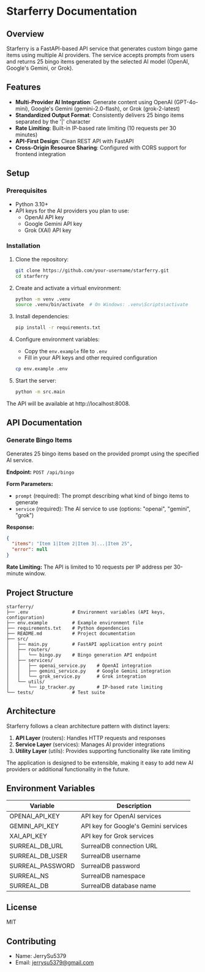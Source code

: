 # Starferry Documentation

## Overview

Starferry is a FastAPI-based API service that generates custom bingo game items using multiple AI providers. The service accepts prompts from users and returns 25 bingo items generated by the selected AI model (OpenAI, Google's Gemini, or Grok).

## Features

- **Multi-Provider AI Integration**: Generate content using OpenAI (GPT-4o-mini), Google's Gemini (gemini-2.0-flash), or Grok (grok-2-latest)
- **Standardized Output Format**: Consistently delivers 25 bingo items separated by the '|' character
- **Rate Limiting**: Built-in IP-based rate limiting (10 requests per 30 minutes)
- **API-First Design**: Clean REST API with FastAPI
- **Cross-Origin Resource Sharing**: Configured with CORS support for frontend integration

## Setup

### Prerequisites

- Python 3.10+
- API keys for the AI providers you plan to use:
  - OpenAI API key
  - Google Gemini API key
  - Grok (XAI) API key

### Installation

1. Clone the repository:
   ```bash
   git clone https://github.com/your-username/starferry.git
   cd starferry
   ```

2. Create and activate a virtual environment:
   ```bash
   python -m venv .venv
   source .venv/bin/activate  # On Windows: .venv\Scripts\activate
   ```

3. Install dependencies:
   ```bash
   pip install -r requirements.txt
   ```

4. Configure environment variables:
   - Copy the `env.example` file to `.env`
   - Fill in your API keys and other required configuration
   ```bash
   cp env.example .env
   ```

5. Start the server:
   ```bash
   python -m src.main
   ```

The API will be available at http://localhost:8008.

## API Documentation

### Generate Bingo Items

Generates 25 bingo items based on the provided prompt using the specified AI service.

**Endpoint:** `POST /api/bingo`

**Form Parameters:**
- `prompt` (required): The prompt describing what kind of bingo items to generate
- `service` (required): The AI service to use (options: "openai", "gemini", "grok")

**Response:**
```json
{
  "items": "Item 1|Item 2|Item 3|...|Item 25",
  "error": null
}
```

**Rate Limiting:**
The API is limited to 10 requests per IP address per 30-minute window.

## Project Structure

```
starferry/
├── .env                # Environment variables (API keys, configuration)
├── env.example         # Example environment file
├── requirements.txt    # Python dependencies
├── README.md           # Project documentation
├── src/
│   ├── main.py         # FastAPI application entry point
│   ├── routers/
│   │   └── bingo.py    # Bingo generation API endpoint
│   ├── services/
│   │   ├── openai_service.py    # OpenAI integration
│   │   ├── gemini_service.py    # Google Gemini integration
│   │   └── grok_service.py      # Grok integration
│   └── utils/
│       └── ip_tracker.py        # IP-based rate limiting
└── tests/              # Test suite
```

## Architecture

Starferry follows a clean architecture pattern with distinct layers:

1. **API Layer** (routers): Handles HTTP requests and responses
2. **Service Layer** (services): Manages AI provider integrations
3. **Utility Layer** (utils): Provides supporting functionality like rate limiting

The application is designed to be extensible, making it easy to add new AI providers or additional functionality in the future.

## Environment Variables

| Variable | Description |
|----------|-------------|
| OPENAI_API_KEY | API key for OpenAI services |
| GEMINI_API_KEY | API key for Google's Gemini services |
| XAI_API_KEY | API key for Grok services |
| SURREAL_DB_URL | SurrealDB connection URL |
| SURREAL_DB_USER | SurrealDB username |
| SURREAL_PASSWORD | SurrealDB password |
| SURREAL_NS | SurrealDB namespace |
| SURREAL_DB | SurrealDB database name |

## License

MIT

## Contributing

 - Name: JerrySu5379
 - Email: jerrysu5379@gmail.com